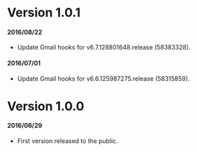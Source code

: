 # Version 1.0.1

#### 2016/08/22

 - Update Gmail hooks for v6.7.128801648.release (58383328).

#### 2016/07/01

 - Update Gmail hooks for v6.6.125987275.release (58315859).

# Version 1.0.0

#### 2016/06/29

 - First version released to the public.
